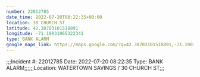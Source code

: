 ```yaml
---
number: 22012785
date_time: 2022-07-20T08:22:35+00:00
location: 30 CHURCH ST
latitude: 42.38703101518891
longitude: -71.19031965322341
type: BANK ALARM
google_maps_link: https://maps.google.com/?q=42.38703101518891,-71.19031965322341
---
```


;;;Incident #: 22012785  Date: 2022-07-20 08:22:35   Type: BANK ALARM;;;;;;Location: WATERTOWN SAVINGS / 30 CHURCH ST;;;
